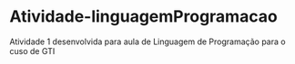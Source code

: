 # Atividade-linguagemProgramacao
 Atividade 1 desenvolvida para aula de Linguagem de Programação para o cuso de GTI
